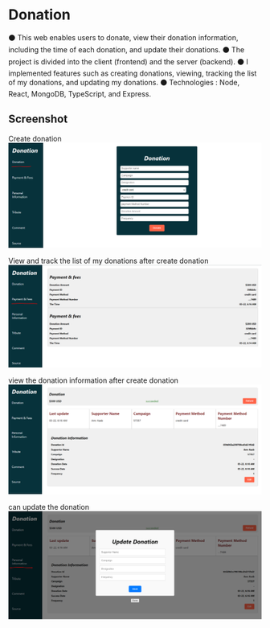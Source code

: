 # Donation

⚫ This web enables users to donate, view their donation information, including the time of each donation, and update their donations.
⚫ The project is divided into the client (frontend) and the server (backend).
⚫ I implemented features such as creating donations, viewing, tracking the list of my donations, and updating my donations.
⚫ Technologies : Node, React, MongoDB, TypeScript, and Express.

## Screenshot

Create donation
![Alt text](client/img/createdonation.PNG)

View and track the list of my donations after create donation
![Alt text](client/img/paymenttt.PNG)

view the donation information after create donation
![Alt text](client/img/informationdonation.PNG)

can update the donation
![Alt text](client/img/updatedonation.PNG)
